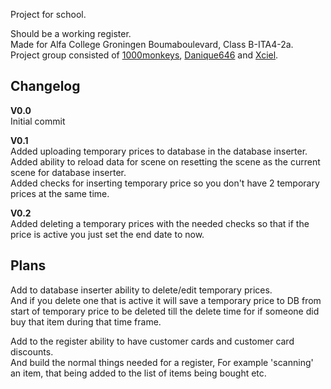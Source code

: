 Project for school.<br />

Should be a working register.<br />
Made for Alfa College Groningen Boumaboulevard, Class B-ITA4-2a.<br />
Project group consisted of [1000monkeys](https://github.com/1000monkeys), [Danique646](https://github.com/Danique646) and [Xciel](https://github.com/Xciel).<br />


## **Changelog**<br />

**V0.0**<br />
Initial commit<br />

**V0.1**<br />
Added uploading temporary prices to database in the database inserter.<br />
Added ability to reload data for scene on resetting the scene as the current scene for database inserter.<br />
Added checks for inserting temporary price so you don't have 2 temporary prices at the same time.<br />

**V0.2**<br />
Added deleting a temporary prices with the needed checks so that if the price is active you just set the end date to now.<br />

## **Plans**<br />
Add to database inserter ability to delete/edit temporary prices.<br />
And if you delete one that is active it will save a temporary price to DB from start of temporary price to be deleted till  the delete time for if someone did buy that item during that time frame.<br />

Add to the register ability to have customer cards and customer card discounts.<br />
And build the normal things needed for a register, For example 'scanning' an item, that being added to the list of items being bought etc.<br />